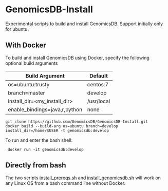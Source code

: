 # GenomicsDB-Install
Experimental scripts to build and install GenomicsDB. Support initially only for ubuntu.

## With Docker
To build and install GenomicsDB using Docker, specify the following optional build arguments

  | Build Argument | Default |
  | --- | --- |
  | os=ubuntu:trusty|centos:7|<any linux base> | ubuntu:trusty |
  | branch=master|develop|<any_branch> | master |
  | install_dir=<my_install_dir> | /usr/local |
  | enable_bindings=java,r,python | none |
  
```
git clone https://github.com/GenomicsDB/GenomicsDB-Install.git
docker build --build-arg os=ubuntu branch=develop install_dir=/home/$USER -t genomicsdb:develop
```

To run and enter the bash shell:
```
 docker run -it genomicsdb:develop
```

## Directly from bash
The two scripts [install_prereqs.sh](scripts/prereqs/install_prereq.sh) and [install_genomicsdb.sh](scripts/install_genomicsdb.sh) will work on any Linux OS from a bash command line without Docker.
